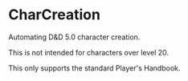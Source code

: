 # CharCreation

Automating D&D 5.0 character creation. 

This is not intended for characters over level 20. 

This only supports the standard Player's Handbook. 
